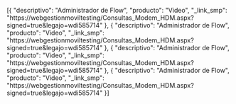 [{
  "descriptivo": "Administrador de Flow",
  "producto": "Video",
  "_link_smp": "https://webgestionmoviltesting/Consultas_Modem_HDM.aspx?signed=true&legajo=wdi585714"
},
{
  "descriptivo": "Administrador de Flow",
  "producto": "Video",
  "_link_smp": "https://webgestionmoviltesting/Consultas_Modem_HDM.aspx?signed=true&legajo=wdi585714"
},
{
  "descriptivo": "Administrador de Flow",
  "producto": "Video",
  "_link_smp": "https://webgestionmoviltesting/Consultas_Modem_HDM.aspx?signed=true&legajo=wdi585714"
},
{
  "descriptivo": "Administrador de Flow",
  "producto": "Video",
  "_link_smp": "https://webgestionmoviltesting/Consultas_Modem_HDM.aspx?signed=true&legajo=wdi585714"
}]

